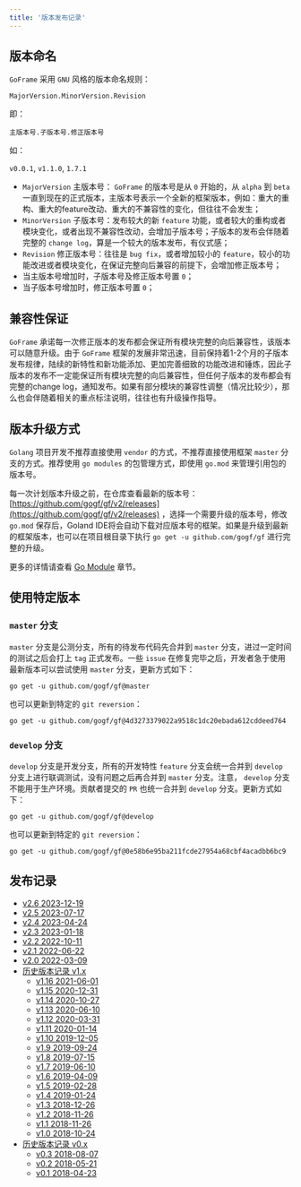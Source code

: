 ```yaml
---
title: '版本发布记录'
---
```


## 版本命名

`GoFrame` 采用 `GNU` 风格的版本命名规则：

`MajorVersion.MinorVersion.Revision`

即：

`主版本号.子版本号.修正版本号`

如：

`v0.0.1`, `v1.1.0`, `1.7.1`

- `MajorVersion` 主版本号： `GoFrame` 的版本号是从 `0` 开始的，从 `alpha` 到 `beta` 一直到现在的正式版本，主版本号表示一个全新的框架版本，例如：重大的重构、重大的feature改动、重大的不兼容性的变化，但往往不会发生；
- `MinorVersion` 子版本号：发布较大的新 `feature` 功能，或者较大的重构或者模块变化，或者出现不兼容性改动，会增加子版本号；子版本的发布会伴随着完整的 `change log`，算是一个较大的版本发布，有仪式感；
- `Revision` 修正版本号：往往是 `bug fix`，或者增加较小的 `feature`，较小的功能改进或者模块变化，在保证完整向后兼容的前提下，会增加修正版本号；
- 当主版本号增加时，子版本号及修正版本号置 `0`；
- 当子版本号增加时，修正版本号置 `0`；

## 兼容性保证

`GoFrame` 承诺每一次修正版本的发布都会保证所有模块完整的向后兼容性，该版本可以随意升级。由于 `GoFrame` 框架的发展非常迅速，目前保持着1-2个月的子版本发布规律，陆续的新特性和新功能添加、更加完善细致的功能改进和锤炼，因此子版本的发布不一定能保证所有模块完整的向后兼容性，但任何子版本的发布都会有完整的change log，通知发布。如果有部分模块的兼容性调整（情况比较少），那么也会伴随着相关的重点标注说明，往往也有升级操作指导。

## 版本升级方式

`Golang` 项目开发不推荐直接使用 `vendor` 的方式，不推荐直接使用框架 `master` 分支的方式。推荐使用 `go modules` 的包管理方式，即使用 `go.mod` 来管理引用包的版本号。

每一次计划版本升级之前，在仓库查看最新的版本号： [https://github.com/gogf/gf/v2/releases](https://github.com/gogf/gf/v2/releases) ，选择一个需要升级的版本号，修改 `go.mod` 保存后，Goland IDE将会自动下载对应版本号的框架。如果是升级到最新的框架版本，也可以在项目根目录下执行 `go get -u github.com/gogf/gf` 进行完整的升级。

更多的详情请查看 [Go Module](/docs/项目开发/准备工作/Go%20Module) 章节。

## 使用特定版本

### `master` 分支

`master` 分支是公测分支，所有的待发布代码先合并到 `master` 分支，进过一定时间的测试之后会打上 `tag` 正式发布。一些 `issue` 在修复完毕之后，开发者急于使用最新版本可以尝试使用 `master` 分支，更新方式如下：

```
go get -u github.com/gogf/gf@master
```

也可以更新到特定的 `git reversion`：

```
go get -u github.com/gogf/gf@4d3273379022a9518c1dc20ebada612cddeed764
```

### `develop` 分支

`develop` 分支是开发分支，所有的开发特性 `feature` 分支会统一合并到 `develop` 分支上进行联调测试，没有问题之后再合并到 `master` 分支。注意， `develop` 分支不能用于生产环境。贡献者提交的 `PR` 也统一合并到 `develop` 分支。更新方式如下：

```
go get -u github.com/gogf/gf@develop
```

也可以更新到特定的 `git reversion`：

```
go get -u github.com/gogf/gf@0e58b6e95ba211fcde27954a68cbf4acadbb6bc9
```

## 发布记录

- [v2.6 2023-12-19](/docs/版本发布记录/v2.6%202023-12-19)
- [v2.5 2023-07-17](/docs/版本发布记录/v2.5%202023-07-17)
- [v2.4 2023-04-24](/docs/版本发布记录/v2.4%202023-04-24)
- [v2.3 2023-01-18](/docs/版本发布记录/v2.3%202023-01-18)
- [v2.2 2022-10-11](/docs/版本发布记录/v2.2%202022-10-11)
- [v2.1 2022-06-22](/docs/版本发布记录/v2.1%202022-06-22)
- [v2.0 2022-03-09](/docs/版本发布记录/v2.0%202022-03-09)
- [历史版本记录 v1.x](/docs/版本发布记录/历史版本记录%20v1.x)
  - [v1.16 2021-06-01](/docs/版本发布记录/历史版本记录%20v1.x/v1.16%202021-06-01)
  - [v1.15 2020-12-31](/docs/版本发布记录/历史版本记录%20v1.x/v1.15%202020-12-31)
  - [v1.14 2020-10-27](/docs/版本发布记录/历史版本记录%20v1.x/v1.14%202020-10-27)
  - [v1.13 2020-06-10](/docs/版本发布记录/历史版本记录%20v1.x/v1.13%202020-06-10)
  - [v1.12 2020-03-31](/docs/版本发布记录/历史版本记录%20v1.x/v1.12%202020-03-31)
  - [v1.11 2020-01-14](/docs/版本发布记录/历史版本记录%20v1.x/v1.11%202020-01-14)
  - [v1.10 2019-12-05](/docs/版本发布记录/历史版本记录%20v1.x/v1.10%202019-12-05)
  - [v1.9 2019-09-24](/docs/版本发布记录/历史版本记录%20v1.x/v1.9%202019-09-24)
  - [v1.8 2019-07-15](/docs/版本发布记录/历史版本记录%20v1.x/v1.8%202019-07-15)
  - [v1.7 2019-06-10](/docs/版本发布记录/历史版本记录%20v1.x/v1.7%202019-06-10)
  - [v1.6 2019-04-09](/docs/版本发布记录/历史版本记录%20v1.x/v1.6%202019-04-09)
  - [v1.5 2019-02-28](/docs/版本发布记录/历史版本记录%20v1.x/v1.5%202019-02-28)
  - [v1.4 2019-01-24](/docs/版本发布记录/历史版本记录%20v1.x/v1.4%202019-01-24)
  - [v1.3 2018-12-26](/docs/版本发布记录/历史版本记录%20v1.x/v1.3%202018-12-26)
  - [v1.2 2018-11-26](/docs/版本发布记录/历史版本记录%20v1.x/v1.2%202018-11-26)
  - [v1.1 2018-11-26](/docs/版本发布记录/历史版本记录%20v1.x/v1.1%202018-11-26)
  - [v1.0 2018-10-24](/docs/版本发布记录/历史版本记录%20v1.x/v1.0%202018-10-24)
- [历史版本记录 v0.x](/docs/版本发布记录/历史版本记录%20v0.x)
  - [v0.3 2018-08-07](/docs/版本发布记录/历史版本记录%20v0.x/v0.3%202018-08-07)
  - [v0.2 2018-05-21](/docs/版本发布记录/历史版本记录%20v0.x/v0.2%202018-05-21)
  - [v0.1 2018-04-23](/docs/版本发布记录/历史版本记录%20v0.x/v0.1%202018-04-23)